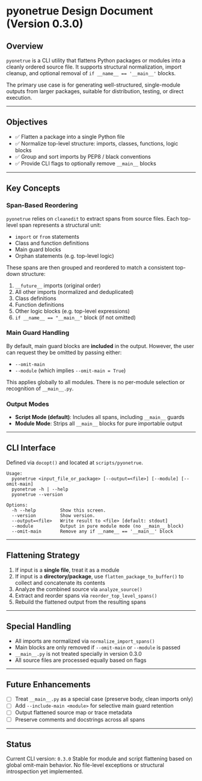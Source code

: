 # pyonetrue Design Document (Version 0.3.0)

## Overview

`pyonetrue` is a CLI utility that flattens Python packages or modules into a cleanly ordered source file. It supports structural normalization, import cleanup, and optional removal of `if __name__ == '__main__'` blocks.

The primary use case is for generating well-structured, single-module outputs from larger packages, suitable for distribution, testing, or direct execution.

---

## Objectives

- ✅ Flatten a package into a single Python file
- ✅ Normalize top-level structure: imports, classes, functions, logic blocks
- ✅ Group and sort imports by PEP8 / black conventions
- ✅ Provide CLI flags to optionally remove `__main__` blocks

---

## Key Concepts

### Span-Based Reordering
`pyonetrue` relies on `cleanedit` to extract spans from source files. Each top-level span represents a structural unit:

- `import` or `from` statements
- Class and function definitions
- Main guard blocks
- Orphan statements (e.g. top-level logic)

These spans are then grouped and reordered to match a consistent top-down structure:

1. `__future__` imports (original order)
2. All other imports (normalized and deduplicated)
3. Class definitions
4. Function definitions
5. Other logic blocks (e.g. top-level expressions)
6. `if __name__ == "__main__"` block (if not omitted)

### Main Guard Handling
By default, main guard blocks are **included** in the output. However, the user can request they be omitted by passing either:

- `--omit-main`
- `--module` (which implies `--omit-main = True`)

This applies globally to all modules. There is no per-module selection or recognition of `__main__.py`.

### Output Modes
- **Script Mode (default)**: Includes all spans, including `__main__` guards
- **Module Mode**: Strips all `__main__` blocks for pure importable output

---

## CLI Interface

Defined via `docopt()` and located at `scripts/pyonetrue`.

```
Usage:
  pyonetrue <input_file_or_package> [--output=<file>] [--module] [--omit-main]
  pyonetrue -h | --help
  pyonetrue --version

Options:
  -h --help         Show this screen.
  --version         Show version.
  --output=<file>   Write result to <file> [default: stdout]
  --module          Output in pure module mode (no __main__ block)
  --omit-main       Remove any if __name__ == '__main__' block
```

---

## Flattening Strategy

1. If input is a **single file**, treat it as a module
2. If input is a **directory/package**, use `flatten_package_to_buffer()` to collect and concatenate its contents
3. Analyze the combined source via `analyze_source()`
4. Extract and reorder spans via `reorder_top_level_spans()`
5. Rebuild the flattened output from the resulting spans

---

## Special Handling

- All imports are normalized via `normalize_import_spans()`
- Main blocks are only removed if `--omit-main` or `--module` is passed
- `__main__.py` is not treated specially in version 0.3.0
- All source files are processed equally based on flags

---

## Future Enhancements

- [ ] Treat `__main__.py` as a special case (preserve body, clean imports only)
- [ ] Add `--include-main <module>` for selective main guard retention
- [ ] Output flattened source map or trace metadata
- [ ] Preserve comments and docstrings across all spans

---

## Status

Current CLI version: `0.3.0`
Stable for module and script flattening based on global omit-main behavior.
No file-level exceptions or structural introspection yet implemented.